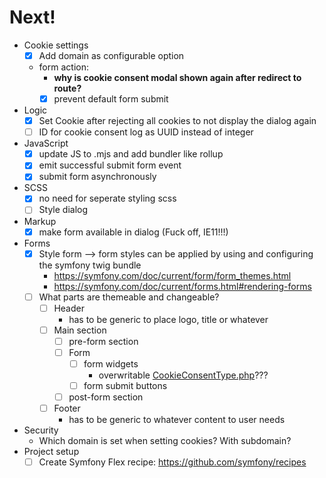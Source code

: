 # Next!
- Cookie settings
  - [x] Add domain as configurable option
  - form action:
    - **why is cookie consent modal shown again after redirect to route?**
    - [x] prevent default form submit
- Logic
  - [x] Set Cookie after rejecting all cookies to not display the dialog again
  - [ ] ID for cookie consent log as UUID instead of integer
- JavaScript
  - [x] update JS to .mjs and add bundler like rollup
  - [x] emit successful submit form event
  - [x] submit form asynchronously
- SCSS
  - [x] no need for seperate styling scss
  - [ ] Style dialog
- Markup
  - [x] make form available in dialog (Fuck off, IE11!!!)
- Forms
  - [x] Style form --> form styles can be applied by using and configuring the symfony twig bundle
      - https://symfony.com/doc/current/form/form_themes.html
      - https://symfony.com/doc/current/forms.html#rendering-forms
  - [ ] What parts are themeable and changeable?
    - [ ] Header 
      - has to be generic to place logo, title or whatever
    - [ ] Main section
      - [ ] pre-form section
      - [ ] Form
        - [ ] form widgets
          - overwritable [CookieConsentType.php](Form%2FCookieConsentType.php)???
        - [ ] form submit buttons
      - [ ] post-form section
    - [ ] Footer
      - has to be generic to whatever content to user needs
- Security
  - Which domain is set when setting cookies? With subdomain?
- Project setup
  - [ ] Create Symfony Flex recipe: https://github.com/symfony/recipes
